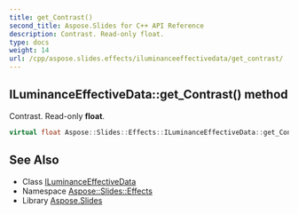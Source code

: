```yaml
---
title: get_Contrast()
second_title: Aspose.Slides for C++ API Reference
description: Contrast. Read-only float.
type: docs
weight: 14
url: /cpp/aspose.slides.effects/iluminanceeffectivedata/get_contrast/
---
```

## ILuminanceEffectiveData::get_Contrast() method


Contrast. Read-only **float**.

```cpp
virtual float Aspose::Slides::Effects::ILuminanceEffectiveData::get_Contrast()=0
```

## See Also

* Class [ILuminanceEffectiveData](./)
* Namespace [Aspose::Slides::Effects](../)
* Library [Aspose.Slides](../../)
